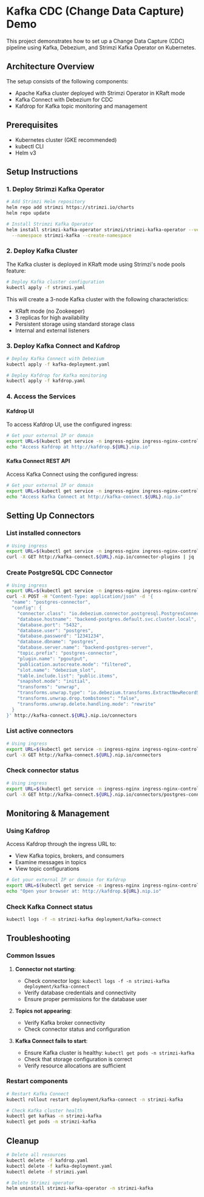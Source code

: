 # Kafka CDC (Change Data Capture) Demo

This project demonstrates how to set up a Change Data Capture (CDC) pipeline using Kafka, Debezium, and Strimzi Kafka Operator on Kubernetes.

## Architecture Overview

The setup consists of the following components:
- Apache Kafka cluster deployed with Strimzi Operator in KRaft mode
- Kafka Connect with Debezium for CDC
- Kafdrop for Kafka topic monitoring and management

## Prerequisites

- Kubernetes cluster (GKE recommended)
- kubectl CLI
- Helm v3

## Setup Instructions

### 1. Deploy Strimzi Kafka Operator

```bash
# Add Strimzi Helm repository
helm repo add strimzi https://strimzi.io/charts
helm repo update

# Install Strimzi Kafka Operator
helm install strimzi-kafka-operator strimzi/strimzi-kafka-operator --version 0.44.0 \
  --namespace strimzi-kafka --create-namespace
```

### 2. Deploy Kafka Cluster

The Kafka cluster is deployed in KRaft mode using Strimzi's node pools feature:

```bash
# Deploy Kafka cluster configuration
kubectl apply -f strimzi.yaml
```

This will create a 3-node Kafka cluster with the following characteristics:
- KRaft mode (no Zookeeper)
- 3 replicas for high availability
- Persistent storage using standard storage class
- Internal and external listeners

### 3. Deploy Kafka Connect and Kafdrop

```bash
# Deploy Kafka Connect with Debezium
kubectl apply -f kafka-deployment.yaml

# Deploy Kafdrop for Kafka monitoring
kubectl apply -f kafdrop.yaml
```

### 4. Access the Services

#### Kafdrop UI

To access Kafdrop UI, use the configured ingress:

```bash
# Get your external IP or domain
export URL=$(kubectl get service -n ingress-nginx ingress-nginx-controller -o jsonpath='{.status.loadBalancer.ingress[0].ip}')
echo "Access Kafdrop at http://kafdrop.${URL}.nip.io"
```

#### Kafka Connect REST API

Access Kafka Connect using the configured ingress:

```bash
# Get your external IP or domain
export URL=$(kubectl get service -n ingress-nginx ingress-nginx-controller -o jsonpath='{.status.loadBalancer.ingress[0].ip}')
echo "Access Kafka Connect at http://kafka-connect.${URL}.nip.io"
```

## Setting Up Connectors

### List installed connectors

```bash
# Using ingress
export URL=$(kubectl get service -n ingress-nginx ingress-nginx-controller -o jsonpath='{.status.loadBalancer.ingress[0].ip}')
curl -X GET http://kafka-connect.${URL}.nip.io/connector-plugins | jq
```

### Create PostgreSQL CDC Connector

```bash
# Using ingress
export URL=$(kubectl get service -n ingress-nginx ingress-nginx-controller -o jsonpath='{.status.loadBalancer.ingress[0].ip}')
curl -X POST -H "Content-Type: application/json" -d '{
  "name": "postgres-connector",
  "config": {
    "connector.class": "io.debezium.connector.postgresql.PostgresConnector",
    "database.hostname": "backend-postgres.default.svc.cluster.local",
    "database.port": "5432",
    "database.user": "postgres",
    "database.password": "12341234",
    "database.dbname": "postgres",
    "database.server.name": "backend-postgres-server",
    "topic.prefix": "postgres-connector",
    "plugin.name": "pgoutput",
    "publication.autocreate.mode": "filtered",
    "slot.name": "debezium_slot",
    "table.include.list": "public.items",
    "snapshot.mode": "initial",
    "transforms": "unwrap",
    "transforms.unwrap.type": "io.debezium.transforms.ExtractNewRecordState",
    "transforms.unwrap.drop.tombstones": "false",
    "transforms.unwrap.delete.handling.mode": "rewrite"
  }
}' http://kafka-connect.${URL}.nip.io/connectors
```

### List active connectors

```bash
# Using ingress
export URL=$(kubectl get service -n ingress-nginx ingress-nginx-controller -o jsonpath='{.status.loadBalancer.ingress[0].ip}')
curl -X GET http://kafka-connect.${URL}.nip.io/connectors
```

### Check connector status

```bash
# Using ingress
export URL=$(kubectl get service -n ingress-nginx ingress-nginx-controller -o jsonpath='{.status.loadBalancer.ingress[0].ip}')
curl -X GET http://kafka-connect.${URL}.nip.io/connectors/postgres-connector/status
```

## Monitoring & Management

### Using Kafdrop

Access Kafdrop through the ingress URL to:
- View Kafka topics, brokers, and consumers
- Examine messages in topics
- View topic configurations

```bash
# Get your external IP or domain for Kafdrop
export URL=$(kubectl get service -n ingress-nginx ingress-nginx-controller -o jsonpath='{.status.loadBalancer.ingress[0].ip}')
echo "Open your browser at: http://kafdrop.${URL}.nip.io"
```

### Check Kafka Connect status

```bash
kubectl logs -f -n strimzi-kafka deployment/kafka-connect
```

## Troubleshooting

### Common Issues

1. **Connector not starting**:
   - Check connector logs: `kubectl logs -f -n strimzi-kafka deployment/kafka-connect`
   - Verify database credentials and connectivity
   - Ensure proper permissions for the database user

2. **Topics not appearing**:
   - Verify Kafka broker connectivity
   - Check connector status and configuration

3. **Kafka Connect fails to start**:
   - Ensure Kafka cluster is healthy: `kubectl get pods -n strimzi-kafka`
   - Check that storage configuration is correct
   - Verify resource allocations are sufficient

### Restart components

```bash
# Restart Kafka Connect
kubectl rollout restart deployment/kafka-connect -n strimzi-kafka

# Check Kafka cluster health
kubectl get kafkas -n strimzi-kafka
kubectl get pods -n strimzi-kafka
```

## Cleanup

```bash
# Delete all resources
kubectl delete -f kafdrop.yaml
kubectl delete -f kafka-deployment.yaml
kubectl delete -f strimzi.yaml

# Delete Strimzi operator
helm uninstall strimzi-kafka-operator -n strimzi-kafka
```
